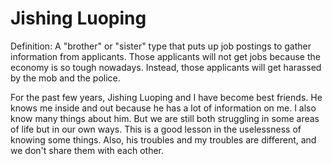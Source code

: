 # Jishing Luoping

Definition: A "brother" or "sister" type that puts up job postings to gather information from applicants.
            Those applicants will not get jobs because the economy is so tough nowadays. Instead, those
            applicants will get harassed by the mob and the police.

For the past few years, Jishing Luoping and I have become best friends. He knows me inside and out because
he has a lot of information on me. I also know many things about him. But we are still both struggling in 
some areas of life but in our own ways. This is a good lesson in the uselessness of knowing some things.
Also, his troubles and my troubles are different, and we don't share them with each other. 
